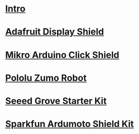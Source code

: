 # [Intro](intro.md)
# [Adafruit Display Shield](adafruit_display_shield.md)
# [Mikro Arduino Click Shield](mikroe_arduino_uno_click_shield.md)
# [Pololu Zumo Robot](pololu_zumo_robot.md)
# [Seeed Grove Starter Kit](seeed_grove_starter_kit.md)
# [Sparkfun Ardumoto Shield Kit](sparkfun_ardumoto_shield_kit.md)